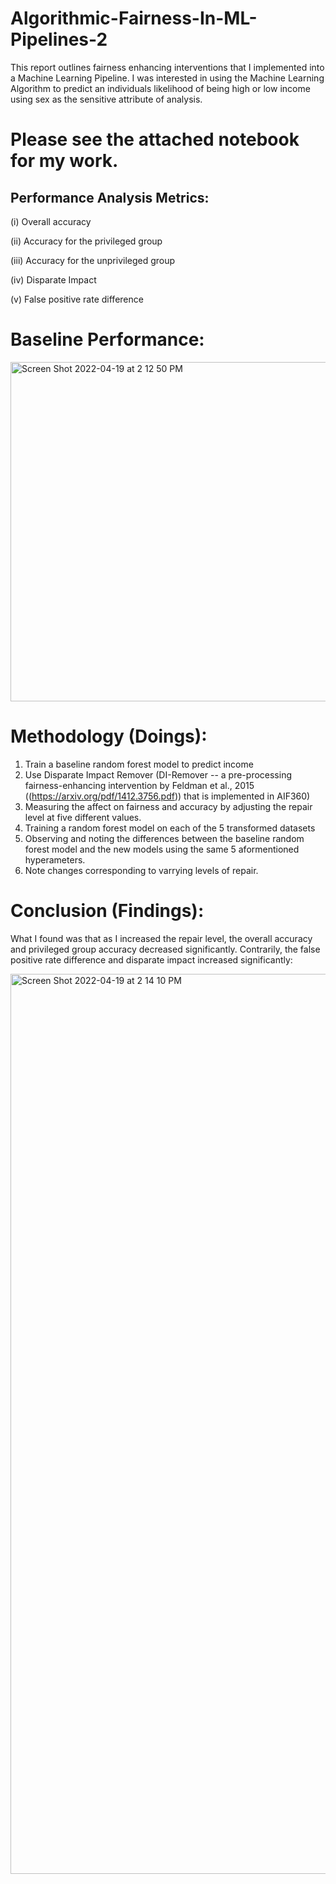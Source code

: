 # Algorithmic-Fairness-In-ML-Pipelines-2
This report outlines fairness enhancing interventions that I implemented into a Machine Learning Pipeline. I was interested in using the Machine Learning Algorithm to predict an individuals likelihood of being high or low income using sex as the sensitive attribute of analysis. 


# Please see the attached notebook for my work.



## Performance Analysis Metrics:

(i) Overall accuracy


(ii) Accuracy for the privileged group


(iii) Accuracy for the unprivileged group


(iv) Disparate Impact


(v) False positive rate difference

# Baseline Performance:

<img width="543" alt="Screen Shot 2022-04-19 at 2 12 50 PM" src="https://user-images.githubusercontent.com/97006483/164068855-bd94b704-65de-4240-9047-e08ad0a08c9c.png">

# Methodology (Doings):

  1. Train a baseline random forest model to predict income
  2. Use Disparate Impact Remover (DI-Remover -- a pre-processing fairness-enhancing intervention by Feldman et al., 2015 ((https://arxiv.org/pdf/1412.3756.pdf)) that is implemented in AIF360)
  3. Measuring the affect on fairness and accuracy by adjusting  the repair level at five different values.
  4. Training a random forest model on each of the 5 transformed datasets
  5. Observing and noting the differences between the baseline random forest model and the new models using the same 5 aformentioned hyperameters.
  6. Note changes corresponding to varrying levels of repair. 


# Conclusion (Findings):

What I found was that as I increased the repair level, the overall accuracy and privileged group accuracy decreased significantly. Contrarily, the false positive rate difference and disparate impact increased significantly:

<img width="1440" alt="Screen Shot 2022-04-19 at 2 14 10 PM" src="https://user-images.githubusercontent.com/97006483/164069044-f238462f-1854-4d00-9241-4da6e8d0789a.png">

